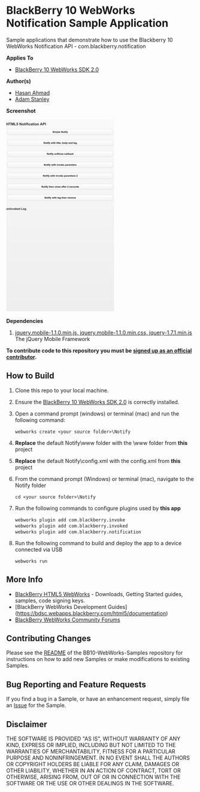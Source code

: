 # BlackBerry 10 WebWorks Notification Sample Application

Sample applications that demonstrate how to use the Blackberry 10 WebWorks Notification API - com.blackberry.notification

**Applies To**

* [BlackBerry 10 WebWorks SDK 2.0](https://developer.blackberry.com/html5/download/sdk)


**Author(s)**

* [Hasan Ahmad](https://github.com/haahmad)
* [Adam Stanley](https://github.com/n_adam_stanley)

**Screenshot**

![image](screenshot_notifications.jpg)

**Dependencies**

1. [jquery.mobile-1.1.0.min.js, jquery.mobile-1.1.0.min.css, jquery-1.7.1.min.js ](http://www.jquerymobile.com/) The jQuery Mobile Framework

**To contribute code to this repository you must be [signed up as an official contributor](http://blackberry.github.com/howToContribute.html).**

## How to Build

1. Clone this repo to your local machine.

2. Ensure the [BlackBerry 10 WebWorks SDK 2.0](https://developer.blackberry.com/html5/download/sdk) is correctly installed.

3. Open a command prompt (windows) or terminal (mac) and run the following command:

	```
	webworks create <your source folder>\Notify
	```

4. **Replace** the default Notify\www folder with the \www folder from **this** project

5. **Replace** the default Notify\config.xml with the config.xml from **this** project

6. From the command prompt (Windows) or terminal (mac), navigate to the Notify folder

	```
	cd <your source folder>\Notify
	```

7. Run the following commands to configure plugins used by **this app**

	```
	webworks plugin add com.blackberry.invoke
	webworks plugin add com.blackberry.invoked
	webworks plugin add com.blackberry.notification
	```

8. Run the following command to build and deploy the app to a device connected via USB

	```
	webworks run
	```


## More Info

* [BlackBerry HTML5 WebWorks](https://bdsc.webapps.blackberry.com/html5/) - Downloads, Getting Started guides, samples, code signing keys.
* [BlackBerry WebWorks Development Guides] (https://bdsc.webapps.blackberry.com/html5/documentation)
* [BlackBerry WebWorks Community Forums](http://supportforums.blackberry.com/t5/Web-and-WebWorks-Development/bd-p/browser_dev)

## Contributing Changes

Please see the [README](https://github.com/blackberry/BB10-WebWorks-Samples) of the BB10-WebWorks-Samples repository for instructions on how to add new Samples or make modifications to existing Samples.


## Bug Reporting and Feature Requests

If you find a bug in a Sample, or have an enhancement request, simply file an [Issue](https://github.com/blackberry/BB10-WebWorks-Samples/issues) for the Sample.


## Disclaimer

THE SOFTWARE IS PROVIDED "AS IS", WITHOUT WARRANTY OF ANY KIND, EXPRESS OR IMPLIED, INCLUDING BUT NOT LIMITED TO THE WARRANTIES OF MERCHANTABILITY, FITNESS FOR A PARTICULAR PURPOSE AND NONINFRINGEMENT. IN NO EVENT SHALL THE AUTHORS OR COPYRIGHT HOLDERS BE LIABLE FOR ANY CLAIM, DAMAGES OR OTHER LIABILITY, WHETHER IN AN ACTION OF CONTRACT, TORT OR OTHERWISE, ARISING FROM, OUT OF OR IN CONNECTION WITH THE SOFTWARE OR THE USE OR OTHER DEALINGS IN THE SOFTWARE.
